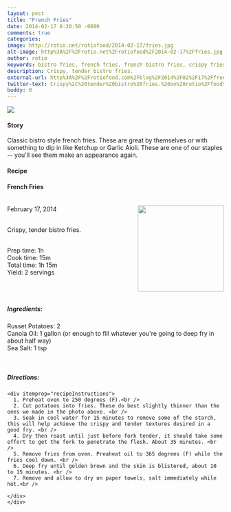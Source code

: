 ```yaml
---
layout: post
title: "French Fries"
date: 2014-02-17 8:20:50 -0600
comments: true
categories: 
image: http://rotio.net/rotiofood/2014-02-17/fries.jpg
alt-image: http%3A%2F%2Frotio.net%2Frotiofood%2F2014-02-17%2Ffries.jpg
author: rotio
keywords: bistro fries, french fries, french bistro fries, crispy fries, perfect fries
description: Crispy, tender bistro fries. 
external-url: http%3A%2F%2Frotiofood.com%2Fblog%2F2014%2F02%2F17%2Ffrench-fries%2F
twitter-text: Crispy%2C%20tender%20bistro%20fries.%20on%20rotio%2Ffood%20%23rotiofood
buddy: 0
---
```

<!-- more -->
<img src="http://rotio.net/rotiofood/2014-02-17/fries.jpg" />
<a href="https://plus.google.com/107103100819027957630?rel=author" style="display:none">{{page.author }}</a>


<h4>Story</h4>
  <div>
	<p>
	Classic bistro style french fries. These are great by themselves or with something to dip in like Ketchup or Garlic Aioli. These are one of our staples -- you'll see them make an appearance again.
	</p>
  </div>
<h4>Recipe</b> </h4> 
  <div itemscope itemtype="http://schema.org/Recipe" >
  <h4 itemprop="name">French Fries</h4>
  
  <br />
    February 17, 2014</time>
  <img itemprop="image" width="200px" align="right" src="http://rotio.net/rotiofood/2014-02-17/fries.jpg" />
  
  <br /><span itemprop="description">Crispy, tender bistro fries.</span><br />

  <br />Prep time: <time datetime="PT1H" itemprop="prepTime">1h</time> 
  <br />Cook time: <time datetime="PT15M" itemprop="cookTime">15m</time>
  <br />Total time: <time datetime="PT1H15M" itemprop="totalTime">1h 15m</time>
  <br />Yield: <span itemprop="recipeYield">2 servings </span>
  
  <br />
  <br /><h5>Ingredients:</h5>
    <span itemprop="ingredients" itemscope itemtype="http://schema.org/RecipeIngredient">
      <span itemprop="name">Russet Potatoes</span>: 
      <span itemprop="amount">2</span> 
    </span><br />
    <span itemprop="ingredients" itemscope itemtype="http://schema.org/RecipeIngredient">
      <span itemprop="name">Canola Oil</span>:
      <span itemprop="amount">1 gallon</span> (or enough to fill whatever you're going to deep fry in about half way)
    </span><br />
	<span itemprop="ingredients" itemscope itemtype="http://schema.org/RecipeIngredient">
      <span itemprop="name">Sea Salt</span>:
      <span itemprop="amount">1 tsp</span>
    </span><br />
	
	
	
  <br /><h5>Directions:</h5>
	
    <div itemprop="recipeInstructions">
      1. Preheat oven to 250 degrees (F).<br />
	  2. Cut potatoes into fries. These do best slightly thinner than the ones we made in the photo above. <br />
      3. Soak in cool water for 15 minutes to remove some of the starch, this will help achieve the crispy and tender textures desired in a good fry. <br />
	  4. Dry then roast until just before fork tender, it should take some effort to get the fork to penetrate the flesh. About 35 minutes. <br />
	  5. Remove fries from oven. Preaheat oil to 365 degrees (F) while the fries cool down. <br />
	  6. Deep fry until golden brown and the skin is blistered, about 10 to 15 minutes. <br />
	  7. Remove and allow to dry on paper towels, salt immediately while hot.<br />

	</div>
	</div>
